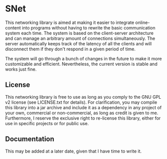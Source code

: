 # SNet
This networking library is aimed at making it easier to integrate online-content into programs without having to rewrite the basic communication system each time. The system is based on the client-server architecture and can manage an arbitrary amount of connections simultaneously. The server automatically keeps track of the latency of all the clients and will disconnect them if they don't respond in a given period of time.
<p>
The system will go through a bunch of changes in the future to make it more customizable and efficient. Nevertheless, the current version is stable and works just fine.
</p>

## License
This networking library is free to use as long as you comply to the GNU GPL v2 license (see LICENSE.txt for details). For clarification, you may compile this library into a jar archive and include it as a dependency in any project of your own, commercial or non-commercial, as long as credit is given to me. Furthermore, I reserve the exclusive right to re-license this library, either for use in specific projects or for public use. 

## Documentation
This may be added at a later date, given that I have time to write it.